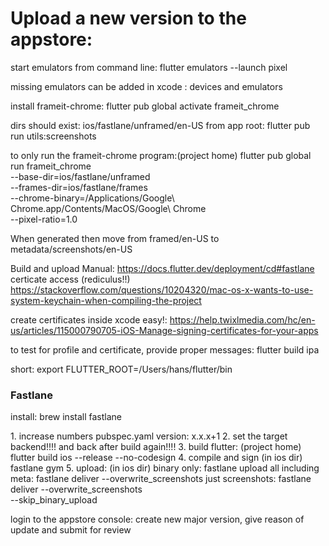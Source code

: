 # Upload a new version to the appstore:

start emulators from command line:
flutter emulators --launch pixel

missing emulators can be added in xcode : devices and emulators

install frameit-chrome:
flutter pub global activate frameit_chrome

dirs should exist: ios/fastlane/unframed/en-US
from app root: flutter pub run utils:screenshots

to only run the frameit-chrome program:(project home)
flutter pub global run frameit_chrome \
        --base-dir=ios/fastlane/unframed \
        --frames-dir=ios/fastlane/frames \
        --chrome-binary=/Applications/Google\ Chrome.app/Contents/MacOS/Google\ Chrome \
        --pixel-ratio=1.0


When generated then move from framed/en-US to metadata/screenshots/en-US

Build and upload Manual:
    https://docs.flutter.dev/deployment/cd#fastlane
certicate access (rediculus!!)    
    https://stackoverflow.com/questions/10204320/mac-os-x-wants-to-use-system-keychain-when-compiling-the-project

create certificates inside xcode easy!:
    https://help.twixlmedia.com/hc/en-us/articles/115000790705-iOS-Manage-signing-certificates-for-your-apps

to test for profile and certificate, provide proper messages:
    flutter build ipa

short:
export FLUTTER_ROOT=/Users/hans/flutter/bin


### Fastlane
install: brew install fastlane

1. increase numbers pubspec.yaml version: x.x.x+1
2. set the target backend!!!! and back after build again!!!!
3. build flutter: (project home)
    flutter build ios --release --no-codesign
4. compile and sign (in ios dir)
    fastlane gym
5. upload: (in ios dir)
    binary only: fastlane upload
    all including meta: fastlane deliver --overwrite_screenshots 
    just screenshots: fastlane deliver --overwrite_screenshots \
                         --skip_binary_upload

login to the appstore console:
create new major version, give reason of update and submit for review
